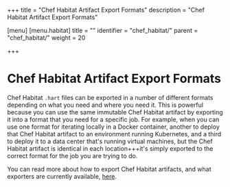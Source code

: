 +++
title = "Chef Habitat Artifact Export Formats"
description = "Chef Habitat Artifact Export Formats"

[menu]
  [menu.habitat]
    title = ""
    identifier = "chef_habitat/"
    parent = "chef_habitat/"
    weight = 20
    
+++

# <a name="artifact-export-format" id="artifact-export-format" data-magellan-target="artifact-export-format" type="anchor">Chef Habitat Artifact Export Formats</a>

Chef Habitat `.hart` files can be exported in a number of different formats depending on what you need and where you need it. This is powerful because you can use the same immutable Chef Habitat artifact by exporting it into a format that you need for a specific job. For example, when you can use one format for iterating locally in a Docker container, another to deploy that Chef Habitat artifact to an environment running Kubernetes, and a third to deploy it to a data center that's running virtual machines, but the Chef Habitat artifact is identical in each location+++it's simply exported to the correct format for the job you are trying to do.

You can read more about how to export Chef Habitat artifacts, and what exporters are currently available, [here](/docs/developing-packages/#pkg-exports).

